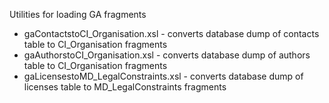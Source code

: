 Utilities for loading GA fragments


* gaContactstoCI_Organisation.xsl - converts database dump of contacts table to CI_Organisation fragments
* gaAuthorstoCI_Organisation.xsl - converts database dump of authors table to CI_Organisation fragments
* gaLicensestoMD_LegalConstraints.xsl - converts database dump of licenses table to MD_LegalConstraints fragments

